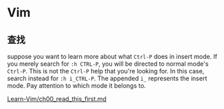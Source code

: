 # Vim

## 查找

suppose you want to learn more about what `Ctrl-P` does in insert mode. If you merely search for `:h CTRL-P`, you will be directed to normal mode's `Ctrl-P`. This is not the `Ctrl-P` help that you're looking for. In this case, search instead for `:h i_CTRL-P`. The appended `i_` represents the insert mode. Pay attention to which mode it belongs to.

[Learn-Vim/ch00_read_this_first.md](https://github.com/iggredible/Learn-Vim/blob/master/ch00_read_this_first.md)